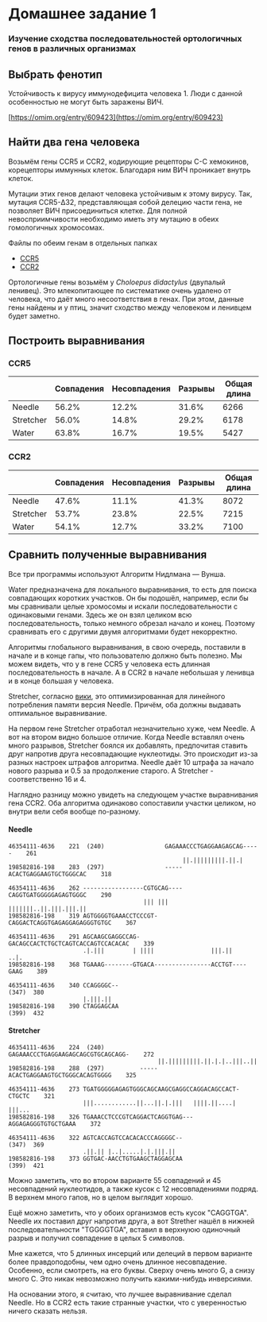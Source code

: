 # Домашнее задание 1

### Изучение сходства последовательностей ортологичных генов в различных организмах

## Выбрать фенотип

Устойчивость к вирусу иммунодефицита человека 1. Люди с данной особенностью не могут быть заражены ВИЧ.

[https://omim.org/entry/609423](https://omim.org/entry/609423)

## Найти два гена человека

Возьмём гены CCR5 и CCR2, кодирующие рецепторы C-C хемокинов, корецепторы иммунных клеток. Благодаря ним ВИЧ проникает внутрь клеток. 

Мутации этих генов делают человека устойчивым к этому вирусу. Так, мутация CCR5-Δ32, представляющая собой делецию части гена, не позволяет ВИЧ присоединиться клетке. Для полной невосприимчивости необходимо иметь эту мутацию в обеих гомологичных хромосомах.

Файлы по обеим генам в отдельных папках

- [CCR5](./CCR5/)
- [CCR2](./CCR2/)

Ортологичные гены возьмём у *Choloepus didactylus* (двупалый ленивец). Это млекопитающее по систематике очень удалено от человека, что даёт много несоответствия в генах. При этом, данные гены найдены и у птиц, значит сходство между человеком и ленивцем будет заметно.


## Построить выравнивания

### CCR5

|           | Совпадения | Несовпадения | Разрывы | Общая длина |
|-----------|------------|--------------|---------|-------------|
| Needle    | 56.2%      | 12.2%        | 31.6%   | 6266        |
| Stretcher | 56.0%      | 14.8%        | 29.2%   | 6178        |
| Water     | 63.8%      | 16.7%        | 19.5%   | 5427        |

### CCR2

|           | Совпадения | Несовпадения | Разрывы | Общая длина |
|-----------|------------|--------------|---------|-------------|
| Needle    | 47.6%      | 11.1%        | 41.3%   | 8072        |
| Stretcher | 53.7%      | 23.8%        | 22.5%   | 7215        |
| Water     | 54.1%      | 12.7%        | 33.2%   | 7100        |


## Сравнить полученные выравнивания

Все три программы используют Алгоритм Нидлмана — Вунша.

Water предназначена для локального выравнивания, то есть для поиска совпадающих коротких участков. Он бы подошёл, например, если бы мы сравнивали целые хромосомы и искали последовательности с одинаковыми генами. Здесь же он взял целиком всю последовательность, только немного обрезал начало и конец. Поэтому сравнивать его с другими двумя алгоритмами будет некорректно.

Алгоритмы глобального выравнивания, в свою очередь, поставили в начале и в конце гапы, что пользователю должно быть полезно. Мы можем видеть, что у в гене CCR5 у человека есть длинная последовательность в начале. А в CCR2 в начале небольшая у ленивца и в конце большая у человека.

Stretcher, согласно [вики](http://emboss.open-bio.org/rel/rel6/apps/stretcher.html), это оптимизированная для линейного потребления памяти версия Needle. Причём, оба должны выдавать оптимальное выравнивание.

На первом гене Stretcher отработал незначительно хуже, чем Needle. А вот на втором видно большое отличие. Когда Needle вставлял очень много разрывов, Stretcher боялся их добавлять, предпочитая ставить друг напротив друга несовпадающие нуклеотиды. Это происходит из-за разных настроек штрафов алгоритма. Needle даёт 10 штрафа за начало нового разрыва и 0.5 за продолжение старого. А Stretcher - соответственно 16 и 4.

Наглядно разницу можно увидеть на следующем участке выравнивания гена CCR2. Оба алгоритма одинаково сопоставили участки целиком, но внутри вели себя вообще по-разному.

#### Needle

```
46354111-4636    221  (240)                 GAGAAACCCTGAGGAAGAGCAG-----    261
                                                 ||.|||||||||.||.|
198582816-198    283  (297)                 -----ACACTGAGGAAGTGCTGGGCAC    318

46354111-4636    262 -----------------CGTGCAG----CAGGTGATGGGGGAGAGTGGGC    290
                                      ||| |||    |||||||..||.|||.|||.||
198582816-198    319 AGTGGGGTGAAACCTCCCGT-CAGGACTCAGGTGAGAGGAGAGGGTGTGC    367

46354111-4636    291 AGCAAGCGAGGCCAG-GACAGCCACTCTGCTCAGTCACCAGTCCACACAC    339
                     .|.|||        | ||||                |||.||    ..|.
198582816-198    368 TGAAAG--------GTGACA----------------ACCTGT----GAAG    389

46354111-4636    340 CCAGGGGC--                                     (347)  380
                     |.|||.||
198582816-198    390 CTAGGAGCAA                                     (399)  432
```

#### Stretcher

```
46354111-4636    224  (240)          GAGAAACCCTGAGGAAGAGCAGCGTGCAGCAGG-    272
                                          ||.|||||||||.||.|.|..|||..|| 
198582816-198    288  (297)          -----ACACTGAGGAAGTGCTGGGCACAGTGGGG    325

46354111-4636    273 TGATGGGGGAGAGTGGGCAGCAAGCGAGGCCAGGACAGCCACT-CTGCTC    321
                     |||............||...||.|.|||   ||||.||....| |||...
198582816-198    326 TGAAACCTCCCGTCAGGACTCAGGTGAG---AGGAGAGGGTGTGCTGAAA    372

46354111-4636    322 AGTCACCAGTCCACACACCCAGGGGC--                   (347)  369
                     .||.|| |..|.....|.|.|||.||
198582816-198    373 GGTGAC-AACCTGTGAAGCTAGGAGCAA                   (399)  421
```

Можно заметить, что во втором варианте 55 совпадений и 45 несовпадений нуклеотидов, а также кусок с 12 несовпадениями подряд. В верхнем много гапов, но в целом выглядит хорошо.

Ещё можно заметить, что у обоих организмов есть кусок "CAGGTGA". Needle их поставил друг напротив друга, а вот Strether нашёл в нижней последовательности "TGGGGTGA", вставил в верхнуюю одиночный разрыв и получил совпадение в целых 5 символов.

Мне кажется, что 5 длинных инсерций или делеций в первом варианте более правдоподобны, чем одно очень длинное несовпадение. Особенно, если смотреть, на его буквы. Сверху очень много G, а снизу много C. Это никак невозможно получить какими-нибудь инверсиями.

На основании этого, я считаю, что лучшее выравнивание сделал Needle. Но в CCR2 есть такие странные участки, что с уверенностью ничего сказать нельзя.
